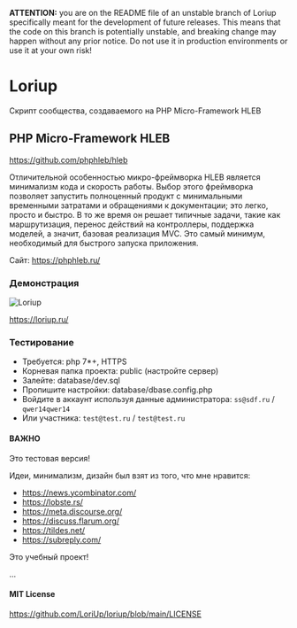 **ATTENTION:** you are on the README file of an unstable branch of Loriup specifically meant for the development of future releases. This means that the code on this branch is potentially unstable, and breaking change may happen without any prior notice. Do not use it in production environments or use it at your own risk!

# Loriup
Скрипт сообщества, создаваемого на PHP Micro-Framework HLEB

## PHP Micro-Framework HLEB
https://github.com/phphleb/hleb

Отличительной особенностью микро-фреймворка HLEB является минимализм кода и скорость работы. Выбор этого фреймворка позволяет запустить полноценный продукт с минимальными временными затратами и обращениями к документации; это легко, просто и быстро. В то же время он решает типичные задачи, такие как маршрутизация, перенос действий на контроллеры, поддержка моделей, а значит, базовая реализация MVC. Это самый минимум, необходимый для быстрого запуска приложения.

Сайт: https://phphleb.ru/

### Демонстрация

![Loriup](https://raw.githubusercontent.com/Toxu-ru/AreaDev/main/public/assets/images/areadev.jpg)

https://loriup.ru/

### Тестирование

*   Требуется: php 7*+, HTTPS 
*   Корневая папка проекта: public (настройте сервер)
*   Залейте: database/dev.sql
*   Пропишите настройки: database/dbase.config.php
*   Войдите в аккаунт используя данные администратора: `ss@sdf.ru` / `qwer14qwer14`
*   Или участника: `test@test.ru` / `test@test.ru`

#### ВАЖНО

Это тестовая версия!

Идеи, минимализм, дизайн был взят из того, что мне нравится:

*   https://news.ycombinator.com/
*   https://lobste.rs/
*   https://meta.discourse.org/
*   https://discuss.flarum.org/
*   https://tildes.net/
*   https://subreply.com/

Это учебный проект!

...

#### MIT License

https://github.com/LoriUp/loriup/blob/main/LICENSE 